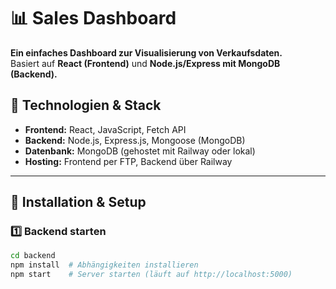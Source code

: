 # 📊 Sales Dashboard

**Ein einfaches Dashboard zur Visualisierung von Verkaufsdaten.**  
Basiert auf **React (Frontend)** und **Node.js/Express mit MongoDB (Backend).**  

## 🚀 Technologien & Stack

- **Frontend:** React, JavaScript, Fetch API
- **Backend:** Node.js, Express.js, Mongoose (MongoDB)
- **Datenbank:** MongoDB (gehostet mit Railway oder lokal)
- **Hosting:** Frontend per FTP, Backend über Railway

---

## 📌 Installation & Setup

### **1️⃣ Backend starten**
```sh
cd backend
npm install  # Abhängigkeiten installieren
npm start    # Server starten (läuft auf http://localhost:5000)
